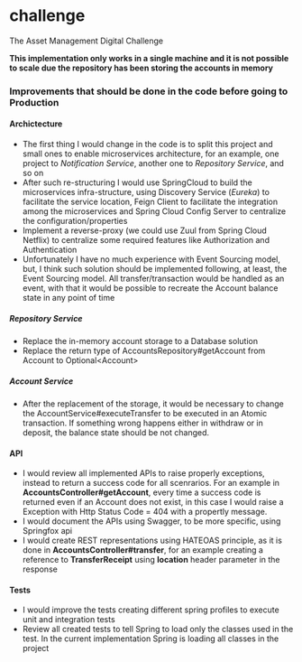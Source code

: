 # challenge
The Asset Management Digital Challenge

**This implementation only works in a single machine and it is not possible to scale due the repository has been storing the accounts in memory** 

### Improvements that should be done in the code before going to Production
#### Archictecture
* The first thing I would change in the code is to split this project and small ones to enable microservices architecture, for an example, one project to _Notification Service_, another one to _Repository Service_, and so on
* After such re-structuring I would use SpringCloud to build the microservices infra-structure, using Discovery Service (_Eureka_) to facilitate the service location, Feign Client to facilitate the integration among the microservices and Spring Cloud Config Server to centralize the configuration/properties
* Implement a reverse-proxy (we could use Zuul from Spring Cloud Netflix) to centralize some required features like Authorization and Authentication
* Unfortunately I have no much experience with Event Sourcing model, but, I think such solution should be implemented following, at least, the Event Sourcing model. All transfer/transaction would be handled as an event, with that it would be possible to recreate the Account balance state in any point of time   

##### Repository Service
* Replace the in-memory account storage to a Database solution
* Replace the return type of AccountsRepository#getAccount from Account to Optional\<Account>

##### Account Service
* After the replacement of the storage, it would be necessary to change the AccountService#executeTransfer to be executed in an Atomic transaction. If something wrong happens either in withdraw or in deposit, the balance state should be not changed.  

#### API
* I would review all implemented APIs to raise properly exceptions, instead to return a success code for all scenrarios. For an example in **AccountsController#getAccount**, every time a success code is returned even if an Account does not exist, in this case I would raise a Exception with Http Status Code = 404 with a propertly message.
* I would document the APIs using Swagger, to be more specific, using Springfox api 
* I would create REST representations using HATEOAS principle, as it is done in **AccountsController#transfer**, for an example creating a reference to **TransferReceipt** using **location** header parameter in the response 

#### Tests
* I would improve the tests creating different spring profiles to execute unit and integration tests
* Review all created tests to tell Spring to load only the classes used in the test. In the current implementation Spring is loading all classes in the project
